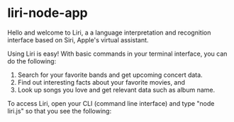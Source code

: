 # liri-node-app

Hello and welcome to Liri, a a language interpretation and recognition interface based on Siri, Apple's virtual assistant.

Using Liri is easy! With basic commands in your terminal interface, you can do the following:

1. Search for your favorite bands and get upcoming concert data.
2. Find out interesting facts about your favorite movies, and
3. Look up songs you love and get relevant data such as album name.

To access Liri, open your CLI (command line interface) and type "node liri.js" so that you see the following:

